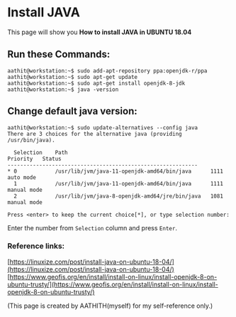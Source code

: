 # Install JAVA
This page will show you **How to install JAVA in UBUNTU 18.04**
## Run these Commands:
```
aathit@workstation:~$ sudo add-apt-repository ppa:openjdk-r/ppa
aathit@workstation:~$ sudo apt-get update
aathit@workstation:~$ sudo apt-get install openjdk-8-jdk
aathit@workstation:~$ java -version
```
## Change default java version:
```
aathit@workstation:~$ sudo update-alternatives --config java
There are 3 choices for the alternative java (providing /usr/bin/java).

  Selection    Path                                            Priority   Status
------------------------------------------------------------
* 0            /usr/lib/jvm/java-11-openjdk-amd64/bin/java      1111      auto mode
  1            /usr/lib/jvm/java-11-openjdk-amd64/bin/java      1111      manual mode
  2            /usr/lib/jvm/java-8-openjdk-amd64/jre/bin/java   1081      manual mode

Press <enter> to keep the current choice[*], or type selection number:
```
Enter the number from `Selection` column and press `Enter`.

### Reference links:
[https://linuxize.com/post/install-java-on-ubuntu-18-04/](https://linuxize.com/post/install-java-on-ubuntu-18-04/)<br>
[https://www.geofis.org/en/install/install-on-linux/install-openjdk-8-on-ubuntu-trusty/](https://www.geofis.org/en/install/install-on-linux/install-openjdk-8-on-ubuntu-trusty/)

(This page is created by AATHITH(myself) for my self-reference only.)


